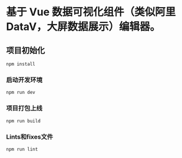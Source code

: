 # 基于 Vue 数据可视化组件（类似阿里DataV，大屏数据展示）编辑器。

## 项目初始化
```
npm install
```

### 启动开发环境
```
npm run dev
```

### 项目打包上线
```
npm run build
```

### Lints和fixes文件
```
npm run lint
```


